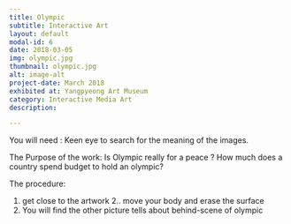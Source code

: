 ```yaml
---
title: Olympic
subtitle: Interactive Art
layout: default
modal-id: 6
date: 2018-03-05
img: olympic.jpg
thumbnail: olympic.jpg
alt: image-alt
project-date: March 2018
exhibited at: Yangpyeong Art Museum
category: Interactive Media Art
description:

---
```


You will need :  Keen eye to search for the meaning of the images.

The Purpose of the work: Is Olympic really for a peace ? How much does a country spend budget to hold an olympic?

The procedure:
1. get close to the artwork
2.. move your body and erase the surface
3. You will find the other picture tells about behind-scene of olympic   
